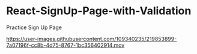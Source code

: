 # React-SignUp-Page-with-Validation
Practice Sign Up Page




https://user-images.githubusercontent.com/109340235/219853899-7a07196f-cc8b-4d75-8767-1bc356402914.mov

